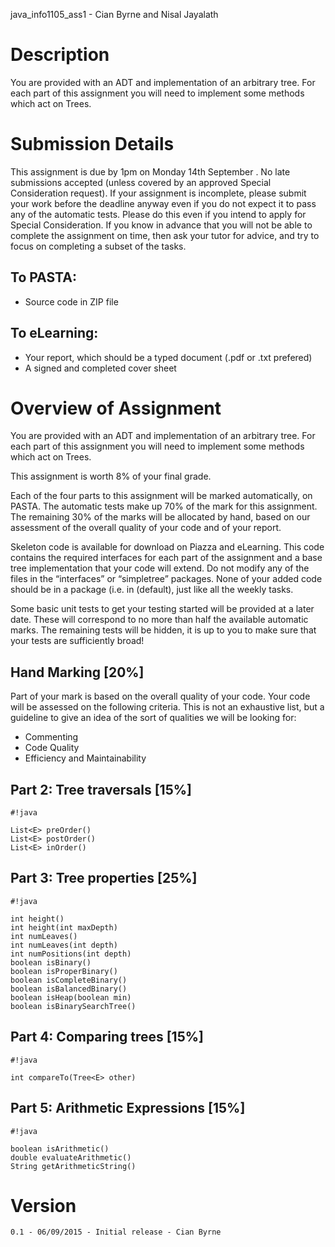 java_info1105_ass1 - Cian Byrne and Nisal Jayalath
# Description #

You are provided with an ADT and implementation of an arbitrary tree. For each part of this
assignment you will need to implement some methods which act on Trees.

# Submission Details #

This assignment is due by 1pm on Monday 14th September . No late submissions accepted (unless covered by an approved Special Consideration request).
If your assignment is incomplete, please submit your work before the deadline anyway even if you do not expect it to pass any of the automatic tests. Please do this even if you intend to apply for Special Consideration. If you know in advance that you will not be able to complete the assignment on time, then ask your tutor for advice, and try to focus on completing a subset of the tasks.

## To PASTA: ##
* Source code in ZIP file
## To eLearning: ##
* Your report, which should be a typed document (.pdf or .txt prefered)
* A signed and completed cover sheet

# Overview of Assignment #
You are provided with an ADT and implementation of an arbitrary tree. For each part of this assignment you will need to implement some methods which act on Trees. 

This assignment is worth 8% of your final grade. 

Each of the four parts to this assignment will be marked automatically, on PASTA. The automatic tests make up 70% of the mark for this assignment. The remaining 30% of the marks will be allocated by hand, based on our assessment of the overall quality of your code and of your report. 

Skeleton code is available for download on Piazza and eLearning. This code contains the required interfaces for each part of the assignment and a base tree implementation that your code will extend. Do not modify any of the files in the “interfaces” or “simpletree” packages. None of your added code should be in a package (i.e. in (default), just like all the weekly tasks. 

Some basic unit tests to get your testing started will be provided at a later date. These will correspond to no more than half the available automatic marks. The remaining tests will be hidden, it is up to you to make sure that your tests are sufficiently broad!


## Hand Marking [20%] ##
Part of your mark is based on the overall quality of your code. Your code will be assessed on the following criteria. This is not an exhaustive list, but a guideline to give an idea of the sort of qualities we will be looking for:

* Commenting
* Code Quality
* Efficiency and Maintainability

## Part 2: Tree traversals [15%] ##

```
#!java

List<E> preOrder()
List<E> postOrder()
List<E> inOrder()
```


## Part 3: Tree properties [25%] ##

```
#!java

int height()
int height(int maxDepth)
int numLeaves()
int numLeaves(int depth)
int numPositions(int depth)
boolean isBinary()
boolean isProperBinary()
boolean isCompleteBinary()
boolean isBalancedBinary()
boolean isHeap(boolean min)
boolean isBinarySearchTree()
```


## Part 4: Comparing trees [15%] ##

```
#!java

int compareTo(Tree<E> other)
```


## Part 5: Arithmetic Expressions [15%] ##

```
#!java

boolean isArithmetic()
double evaluateArithmetic()
String getArithmeticString()
```



# Version #

    0.1 - 06/09/2015 - Initial release - Cian Byrne